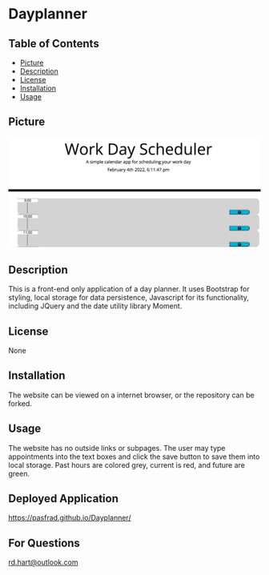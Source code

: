 # Dayplanner

## Table of Contents

- [Picture](#picture)
- [Description](#description)
- [License](#license)
- [Installation](#installation)
- [Usage](#usage)

## Picture
![picture of dayplanner application](./dayplanner.png)

## Description
This is a front-end only application of a day planner. It uses Bootstrap for styling, local storage for data persistence, Javascript for its functionality, including JQuery and the date utility library Moment.

## License
None

## Installation
The website can be viewed on a internet browser, or the repository can be forked.

## Usage
The website has no outside links or subpages. The user may type appointments into the text boxes and click the save button to save them into local storage. Past hours are colored grey, current is red, and future are green.

## Deployed Application
https://pasfrad.github.io/Dayplanner/

## For Questions
rd.hart@outlook.com